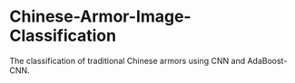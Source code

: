 # Chinese-Armor-Image-Classification
The classification of traditional Chinese armors using CNN and AdaBoost-CNN.
